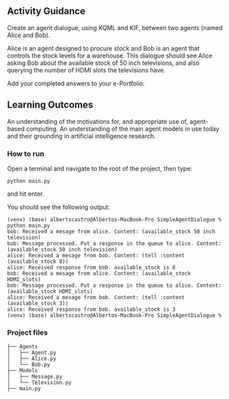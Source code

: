## Activity Guidance
Create an agent dialogue, using KQML and KIF, between two agents (named Alice and Bob).

Alice is an agent designed to procure stock and Bob is an agent that controls the stock levels for a warehouse. This dialogue should see Alice asking Bob about the available stock of 50 inch televisions, and also querying the number of HDMI slots the televisions have.

Add your completed answers to your e-Portfolio.

## Learning Outcomes
An understanding of the motivations for, and appropriate use of, agent-based computing.
An understanding of the main agent models in use today and their grounding in artificial intelligence research.

### How to run
Open a terminal and navigate to the root of the project, then type:
```
python main.py
```
and hit enter.

You should see the following output:
```
(venv) (base) albertxcastro@Albertos-MacBook-Pro SimpleAgentDialogue % python main.py 
bob: Received a mesage from alice. Content: (available_stock 50 inch television)
bob: Message processed. Put a response in the queue to alice. Content: (available_stock 50 inch television)
alice: Received a mesage from bob. Content: (tell :content (available_stock 8))
alice: Received response from bob. available_stock is 8
bob: Received a mesage from alice. Content: (available_stock HDMI_slots)
bob: Message processed. Put a response in the queue to alice. Content: (available_stock HDMI_slots)
alice: Received a mesage from bob. Content: (tell :content (available_stock 3))
alice: Received response from bob. available_stock is 3
(venv) (base) albertxcastro@Albertos-MacBook-Pro SimpleAgentDialogue % 
```

### Project files
```
├── Agents
│   ├── Agent.py
│   ├── Alice.py
│   └── Bob.py
├── Models
│   ├── Message.py
│   └── Television.py
├── main.py
```
